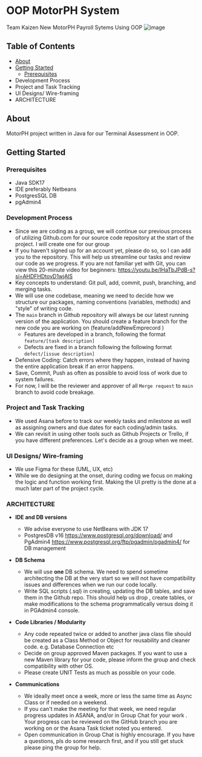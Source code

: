 # OOP MotorPH System

Team Kaizen New MotorPH Payroll Sytems Using OOP
![image](https://github.com/user-attachments/assets/4881b799-60e1-4945-a4ea-00bc8759f129)



## Table of Contents

- [About](#about)
- [Getting Started](#getting-started)
  - [Prerequisites](#prerequisites)
- Development Process
- Project and Task Tracking
- UI Designs/ Wire-framing
- ARCHITECTURE

## About

MotorPH project written in Java for our Terminal Assessment in OOP.

## Getting Started

### Prerequisites

- Java SDK17
- IDE preferably Netbeans
- PostgresSQL DB
- pgAdmin4

### Development Process

- Since we are coding as a group, we will continue our previous process of utilizing Github.com for our source code repository at the start of the project. I will create one for our group
- If you haven't signed up for an account yet, please do so, so I can add you to the repository. This will help us streamline our tasks and review our code as we progress. If you are not familiar yet with Git, you can view this 20-minute video for beginners: <https://youtu.be/IHaTbJPdB-s?si=AHDFHDtovD1wjAlS>
- Key concepts to understand:  Git pull, add, commit, push, branching, and merging tasks.
- We will use one codebase, meaning we need to decide how we structure our packages, naming conventions (variables, methods) and "style" of writing code.
- The `main` branch in Github repository will always be our latest running version of the application. You should create a feature branch for the new code you are working on (feature/addNewEmprecord )
  - Features are developed in a branch, following the format `feature/[task description]`
  - Defects are fixed in a branch following the following format `defect/[issue description]`
- Defensive Coding: Catch errors where they happen, instead of having the entire application break if an error happens.
- Save, Commit, Push as often as possible to avoid loss of work due to system failures.
- For now, I will be the reviewer and approver of all `Merge request` to `main` branch to avoid code breakage.

### Project and Task Tracking

- We used Asana  before to track our weekly tasks and milestone as well as assigning owners and due dates for each coding/admin tasks.
- We can revisit in using other tools such as Github Projects or Trello, if you have different preferences. Let's decide as a group when we meet.

### UI Designs/ Wire-framing

- We use Figma for these (UML, UX, etc)
- While we do designing at the onset, during coding we focus on making the logic and function working first. Making the UI pretty is the done at a much later part of the project cycle.

### ARCHITECTURE

- **IDE and DB versions**
  - We advise everyone to use NetBeans with JDK 17
  - PostgresDB v16 <https://www.postgresql.org/download/> and PgAdmin4 <https://www.postgresql.org/ftp/pgadmin/pgadmin4/> for DB management
- **DB Schema**
  - We will use **one** DB schema. We need to spend sometime architecting the DB at the very start so we will not have compatibility issues and differences when we run our code locally.
  - Write SQL scripts (.sql) in creating, updating the DB tables, and save them in the Github repo. This should help us drop , create tables, or make modifications to the schema programmatically versus doing it in PGAdmin4 console.
- **Code Libraries / Modularity**
  - Any code repeated twice or added to another java class file should be created as a Class Method or Object for reusability and cleaner code. e.g. Database Connection etc
  - Decide on group approved Maven packages. If you want to use a new Maven library for your code, please inform the group and check compatibility with other OS.
  - Please create UNIT Tests as much as possible on your code.

- **Communications**
  - We ideally meet once a week, more or less the same time as Async Class or if needed on a weekend.
  - If you can't make the meeting for that week, we need regular progress updates in ASANA, and/or in Group Chat  for your work . Your progress can be reviewed on the GitHub branch you are working on or the Asana Task ticket noted you entered.
  - Open communication in Group Chat is highly encourage. If you have a questions, pls do some research first, and if you still get stuck please ping the group for help.

